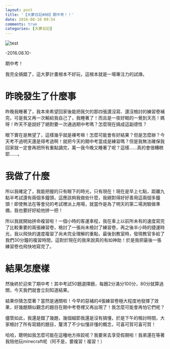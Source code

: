 ```yaml
---
layout: post
title: '【大夢日記#08】期中考！！'
date: 2016-08-10 09:54
comments: true
categories: [大夢日記]
---
```

![test](http://imgur.com/z5O6iTZ.jpg)

-2016.08.10-

期中考！

我完全搞錯了，這大夢計畫根本不好玩，這根本就是一場專注力的試煉。

# 昨晚發生了什麼事

昨晚我睡著了，我本來希望回家後能把我欠的那四張還沒寫、還沒檢討的練習卷補完，可是我又再一次輸給我自己了，我睡著了！而且是一夜好眠的一覺到天亮！媽呀！昨天不是說好了絕對要一次通過期中考嗎？怎麼現在搞成這副德性？

眼下實在是無望了，這樣幾乎就是裸考嘛！怎麼可能會有好結果？但是怎麼辦？今天考不過明天還是得考過啊！就把今天的期中考當成是練習嗎？但是我無法確保我回家就一定會再把所有重點讀完，萬一我今晚又睡著了呢？這樣......真的會很糟糕耶......。

# 我做了什麼

所以我確定了，我能把握的只有眼下的時光，只有現在！現在是早上七點，距離九點半考試還有兩個多鐘頭，這應該夠我做些什麼，我絕對得好好善用這兩個多鐘頭！即使無法在等會兒的考試裡派上用場，就當作是為了明天的第二場測驗做準備，我也要好好給他拼一把！

所以我就開始拼命複習啦！一個小時的客運車程，我在車上以前所未有的速度寫完了比較重要的兩張練習卷，檢討了一張尚未檢討了練習卷，再之後半小時的捷運時光，我以飛快的速度複習了尚未完全理解的重點，最後到教室時，發現教官多給了我們30分鐘的複習時間，這對於現在的我來說真的有如神助！於是我把最後一張練習卷也飛快地寫完了。

# 結果怎麼樣

然後終於迎來了期中考！其中考試50題選擇題，每題2分滿分100分，80分就算過關，今天我們就會立刻知道結果。

結果你猜怎麼著？當然是通關啦！今早的惡補的4張練習卷極大程度地發揮了效果，好幾題類似觀念的題目在期中考卷裡又再出現了！我怎麼可能會再怕它們呢？

儘管如此，我還是錯了幾題，幾個細節我還是沒有搞懂，於是下午的檢討時間，大家檢討了所有寫錯的題目，釐清了不少似懂非懂的概念，可喜可賀可喜可賀！

哈哈，聰明如我怎麼可能在這種地方摔跤呢？我要來去享受假期啦！我弟還在等著我陪他玩minecraft呢（阿不是，要複習！複習！）
